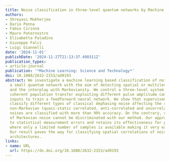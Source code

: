 ```yaml
---
title: Noise classification in three-level quantum networks by Machine Learning
authors:
- Shreyasi Mukherjee
- Dario Penna
- Fabio Cirinnà
- Mauro Paternostro
- Elisabetta Paladino
- Giuseppe Falci
- Luigi Giannelli
date: '2024-11-01'
publishDate: '2024-11-27T21:13:37.498311Z'
publication_types:
- article-journal
publication: '*Machine Learning: Science and Technology*'
doi: 10.1088/2632-2153/ad9193
abstract: We investigate a machine learning based classification of noise acting on
  a small quantum network with the aim of detecting spatial or multilevel correlations,
  and the interplay with Markovianity. We control a three-level system by inducing
  coherent population transfer exploiting different pulse amplitude combinations as
  inputs to train a feedforward neural network. We show that supervised learning can
  classify different types of classical dephasing noise affecting the system. Three
  non-Markovian (quasi-static correlated, anti-correlated and uncorrelated) and Markovian
  noises are classified with more than 99% accuracy. On the contrary, correlations
  of Markovian noise cannot be discriminated with our method. Our approach is robust
  to statistical measurement errors and retains its effectiveness for physical measurements
  where only a limited number of samples is available making it very experimental-friendly.
  Our result paves the way for classifying spatial correlations of noise in quantum
  architectures.
links:
- name: URL
  url: https://dx.doi.org/10.1088/2632-2153/ad9193
---
```

